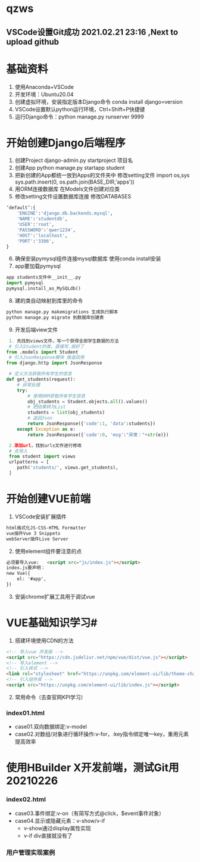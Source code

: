 # qzws

## VSCode设置Git成功 2021.02.21 23:16 ,Next to upload github

# **基础资料**
1. 使用Anaconda+VSCode
2. 开发环境：Ubuntu20.04
3. 创建虚拟环境，安装指定版本Django命令 conda install django=version
4. VSCode设置默认python运行环境，Ctrl+Shift+P快捷键
5. 运行Django命令：python manage.py runserver 9999

# **开始创建Django后端程序**
1. 创建Project
django-admin.py startproject 项目名
2. 创建App
python manage.py startapp student
3. 把新创建的App都统一放到Apps的文件夹中
修改setting文件
import os,sys
sys.path.insert(0, os.path.join(BASE_DIR,'apps'))
4. 用ORM连接数据库
在Models文件创建对应类
5. 修改setting文件设置数据库连接
修改DATABASES
```python
‘default’:{
	'ENGINE':'django.db.backends.mysql',
	'NAME':'studentdb',
	'USER':'root',
	'PASSWORD':'qwer1234',
	'HOST':'localhost',
	'PORT':'3306',
}
```
6. 确保安装pymysql组件连接mysql数据库
使用conda install安装
7. app要加载pymysql
```python
app students文件中__init__.py
import pymysql
pymysql.install_as_MySQLdb()
```
8. 建的类自动映射到库里的命令
```python
python manage.py makemigrations 生成执行脚本
python manage.py migrate 到数据库创建表
```

9. 开发后端view文件
```python
 1. 先找到views文件，写一个获得全部学生数据的方法
 # 引入Student的类，直接写.就好了
from .models import Student
 # 引入JsonResponse模块 做返回用
from django.http import JsonResponse

 # 定义方法获取所有学生的信息
def get_students(request):
	# 异常处理
	try:
		# 使用ORM获取所有学生信息
		obj_students = Student.objects.all().values()
		# 把结果转为List
		students = list(obj_students)
		# 返回Json
		return JsonResponse({'code':1, 'data':students})
	except Exception as e:
		return JsonResponse({'code':0, 'msg':"异常："+str(e)})

 2.添加url，找到urls文件进行修改
 # 先导入
 from student import views
 urlpatterns = [
	path('students/', views.get_students),
 ]
```

# **开始创建VUE前端**
1. VSCode安装扩展插件
```html
html格式化JS-CSS-HTML Formatter
vue插件Vue 3 Snippets
webServer插件Live Server
```
2. 使用element组件要注意的点
```html
必须要导入vue:	<script src="js/index.js"></script>
index.js要声明：
new Vue({
    el: '#app',
})
```
3. 安装chrome扩展工具用于调试vue  

# **VUE基础知识学习**#
1. 搭建环境使用CDN的方法
```html
<!-- 导入vue 开发版 -->
<script src="https://cdn.jsdelivr.net/npm/vue/dist/vue.js"></script>
<!-- 导入element -->
<!-- 引入样式 -->
<link rel="stylesheet" href="https://unpkg.com/element-ui/lib/theme-chalk/index.css">
<!-- 引入组件库 -->
<script src="https://unpkg.com/element-ui/lib/index.js"></script>
```
2. 常用命令（去查官网KPI学习）
### **index01.html**
+ case01.双向数据绑定:v-model
+ case02.对数组/对象进行循环操作:v-for，:key指令绑定唯一key，重用元素提高效率

# 使用HBuilder X开发前端，测试Git用 20210226

### **index02.html**
+ case03.事件绑定:v-on（有简写方式@click，$event事件对象）
+ case04.显示或隐藏元素：v-show/v-if
  - v-show通过display属性实现
  - v-if div直接就没有了
 
### 用户管理实现案例
